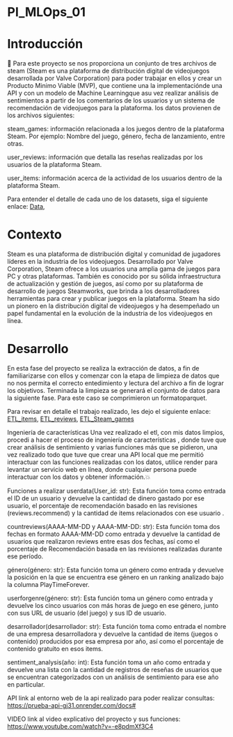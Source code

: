   # PI_MLOps_01

  # Introducción
 📌 Para este proyecto se nos proporciona un conjunto de tres archivos de steam (Steam es una plataforma de distribución digital de videojuegos desarrollada por Valve Corporation) para poder trabajar en ellos y crear un Producto Minimo Viable (MVP), que contiene una la implementaciónde una API  y con un modelo de Machine Learningque asu vez realizar análisis de sentimientos a partir de los comentarios de los usuarios y un sistema de recomendación de videojuegos para la plataforma. los datos provienen de los archivos siguientes:
 
 steam_games: información relacionada a los juegos dentro de la plataforma Steam. Por ejemplo: Nombre del juego, género, fecha de lanzamiento, entre otras.

user_reviews: información que detalla las reseñas realizadas por los usuarios de la plataforma Steam.

user_items: información acerca de la actividad de los usuarios dentro de la plataforma Steam.

Para entender el detalle de cada uno de los datasets, siga el siguiente enlace: [Data](https://drive.google.com/drive/folders/1HqBG2-sUkz_R3h1dZU5F2uAzpRn7BSpj), 

# Contexto
Steam es una plataforma de distribución digital y comunidad de jugadores líderes en la industria de los videojuegos. Desarrollado por Valve Corporation, Steam ofrece a los usuarios una amplia gama de juegos para PC y otras plataformas. También es conocido por su sólida infraestructura de actualización y gestión de juegos, así como por su plataforma de desarrollo de juegos Steamworks, que brinda a los desarrolladores herramientas para crear y publicar juegos en la plataforma. Steam ha sido un pionero en la distribución digital de videojuegos y ha desempeñado un papel fundamental en la evolución de la industria de los videojuegos en línea.

# Desarrollo 
En esta fase del proyecto se realiza la extracción de datos, a fin de familiarizarse con ellos y comenzar con la etapa de limpieza de datos que no nos permita el correcto entedimiento y lectura del archivo a fin de lograr los objetivos. Terminada la limpieza se generará el conjunto de datos para la siguiente fase. Para este caso se comprimieron un formatoparquet.

Para revisar en detalle el trabajo realizado, les dejo el siguiente enlace: [ETL_items](https://github.com/rafaelalvarez702/PI_MLOps_01/blob/main/ETL_items.ipynb),  [ETL_reviews](https://github.com/rafaelalvarez702/PI_MLOps_01/blob/main/ETL_reviews.ipynb), [ETL_Steam_games](https://github.com/rafaelalvarez702/PI_MLOps_01/blob/main/ETL_steam_games.ipynb)

Ingeniería de características
Una vez realizado el etl, con mis datos limpios, procedi a hacer el proceso de ingeniería de características , donde tuve que crear análisis de sentimiento y varias funciones más que se pidieron, una vez realizado todo que tuve que crear una API local que me permitió interactuar con las funciones realizadas con los datos, utilice render para levantar un servicio web en línea, donde cualquier persona puede interactuar con los datos y obtener información.💥

Funciones a realizar
userdata(User_id: str): Esta función toma como entrada el ID de un usuario y devuelve la cantidad de dinero gastado por ese usuario, el porcentaje de recomendación basado en las revisiones (reviews.recommend) y la cantidad de items relacionados con ese usuario .

countreviews(AAAA-MM-DD y AAAA-MM-DD: str): Esta función toma dos fechas en formato AAAA-MM-DD como entrada y devuelve la cantidad de usuarios que realizaron reviews entre esas dos fechas, así como el porcentaje de Recomendación basada en las revisiones realizadas durante ese período.

género(género: str): Esta función toma un género como entrada y devuelve la posición en la que se encuentra ese género en un ranking analizado bajo la columna PlayTimeForever.

userforgenre(género: str): Esta función toma un género como entrada y devuelve los cinco usuarios con más horas de juego en ese género, junto con sus URL de usuario (del juego) y sus ID de usuario.

desarrollador(desarrollador: str): Esta función toma como entrada el nombre de una empresa desarrolladora y devuelve la cantidad de items (juegos o contenido) producidos por esa empresa por año, así como el porcentaje de contenido gratuito en esos items.

sentiment_analysis(año: int): Esta función toma un año como entrada y devuelve una lista con la cantidad de registros de reseñas de usuarios que se encuentran categorizados con un análisis de sentimiento para ese año en particular.

API
link al entorno web de la api realizado para poder realizar consultas: https://prueba-api-gj31.onrender.com/docs#

VIDEO
link al video explicativo del proyecto y sus funciones: https://www.youtube.com/watch?v=-e8pdmXf3C4
